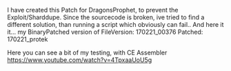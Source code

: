 I have created this Patch for DragonsProphet, to prevent the Exploit/Sharddupe.
Since the sourcecode is broken, ive tried to find a different solution, than running a script which obviously can fail..
And here it it... my BinaryPatched version of
FileVersion: 170221_00376
Patched: 170221_protek

Here you can see a bit of my testing, with CE Assembler
https://www.youtube.com/watch?v=4TpxaaUoU5g
